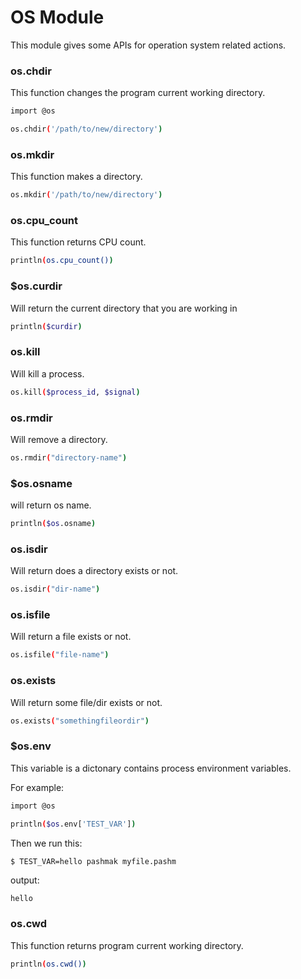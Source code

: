 # OS Module
This module gives some APIs for operation system related actions.

### os.chdir
This function changes the program current working directory.

```bash
import @os

os.chdir('/path/to/new/directory')
```

### os.mkdir
This function makes a directory.

```bash
os.mkdir('/path/to/new/directory')
```

### os.cpu_count
This function returns CPU count.

```bash
println(os.cpu_count())
```
### $os.curdir

Will return the current directory that you are working in

```bash
println($curdir)
```

### os.kill

Will kill a process.

```bash
os.kill($process_id, $signal)
```

### os.rmdir
Will remove a directory.

```bash
os.rmdir("directory-name")
```

### $os.osname

will return os name.

```bash
println($os.osname)
```

### os.isdir

Will return does a directory exists or not.

```bash
os.isdir("dir-name")
```

### os.isfile

Will return a file exists or not.

```bash
os.isfile("file-name")
```

### os.exists

Will return some file/dir exists or not.

```bash
os.exists("somethingfileordir")
```

### $os.env
This variable is a dictonary contains process environment variables.

For example:

```bash
import @os

println($os.env['TEST_VAR'])
```

Then we run this:

```bash
$ TEST_VAR=hello pashmak myfile.pashm
```

output:

```
hello
```

### os.cwd
This function returns program current working directory.

```bash
println(os.cwd())
```
